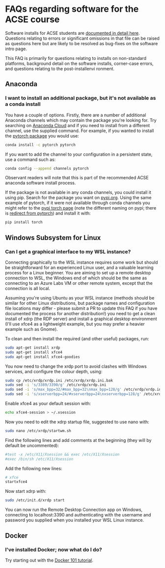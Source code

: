 # FAQs regarding software for the ACSE course

Software installs for ACSE students are [documented in detail here](https://acse-2020.github.io/introduction/software/intro.html).
Questions relating to errors or significant omissions in that file can be raised as questions
here but are likely to be resolved as bug-fixes on the software intro page.

This FAQ is primarily for questions relating to installs on non-standard platforms, background
detail on the software installs, corner-case errors, and questions relating to the post-installenvi
ronment.

## Anaconda

### I want to install an additional package, but it's not available as a conda install

You have a couple of options. Firstly, there are a number of additional Anaconda channels which may
contain the package you're looking for. Try searching on [Anaconda Cloud](https://anaconda.org/) and
if you need to install from a different channel, use the supplied command. For example, if you wanted
to install the [pytorch package](https://anaconda.org/pytorch/pytorch) you would use:

```bash
conda install -c pytorch pytorch
```

If you want to add the channel to your configuration in a persistent state, use a command such as:

```bash
conda config --append channels pytorch
```

Observant readers will note that this is part of the recommended ACSE anaconda software install process.

If the package is not available in any conda channels, you could install it using pip. Search for the
package you want on [pypi.org](https://pypi.org/). Using the same example of pytorch, if it were not
available through conda channels you might refer to the [pypi torch page](https://pypi.org/project/torch/)
(note the different naming on pypi; there is [redirect from pytorch](https://pypi.org/project/pytorch/))
and install it with:

```bash
pip install torch
```

## Windows Subsystem for Linux

### Can I get a graphical interface to my WSL instance?

Connecting graphically to the WSL instance requires some work but should be straightforward for an experienced Linux user, and a valuable learning process for a Linux beginner. You are aiming to set up a remote desktop connection to WSL, the Windows end of which should be the same as connecting to an Azure Labs VM or other remote system, except that the connection is all local.

Assuming you're using Ubuntu as your WSL instance (methods should be similar for other Linux distributions, but package names and configuration file locations may differ - please submit a PR to update this FAQ if you have documented the process for another distribution!) you need to get a clean install of xdrp (the RDP server) and install a graphical desktop environment (I'll use xfce4 as a lightweight example, but you may prefer a heavier example such as Gnome).

To clean and then install the required (and other useful) packages, run:

```bash
sudo apt-get install xrdp
sudo apt-get install xfce4
sudo apt-get install xfce4-goodies
```

You now need to change the xrdp port to avoid clashes with Windows services, and configure the colour depth, using:

```bash
sudo cp /etc/xrdp/xrdp.ini /etc/xrdp/xrdp.ini.bak
sudo sed -i 's/3389/3390/g' /etc/xrdp/xrdp.ini
sudo sed -i 's/max_bpp=32/#max_bpp=32\nmax_bpp=128/g' /etc/xrdp/xrdp.ini
sudo sed -i 's/xserverbpp=24/#xserverbpp=24\nxserverbpp=128/g' /etc/xrdp/xrdp.ini
```

Enable xfce4 as your default session with:

```bash
echo xfce4-session > ~/.xsession
```

Now you need to edit the xdrp startup file, suggested to use nano with:

```bash
sudo nano /etc/xrdp/startwm.sh
```

Find the following lines and add comments at the beginning (they will by default be uncommented):

```bash
#test -x /etc/X11/Xsession && exec /etc/X11/Xsession
#exec /bin/sh /etc/X11/Xsession
```

Add the following new lines:

```bash
# xfce
startxfce4
```

Now start xdrp with:

```bash
sudo /etc/init.d/xrdp start
```

You can now run the Remote Desktop Connection app on Windows, connecting to localhost:3390 and authenticating with the username and password you supplied when you installed your WSL Linux instance.

## Docker

### I've installed Docker; now what do I do?

Try starting out with the [Docker 101 tutorial](https://www.docker.com/101-tutorial).
